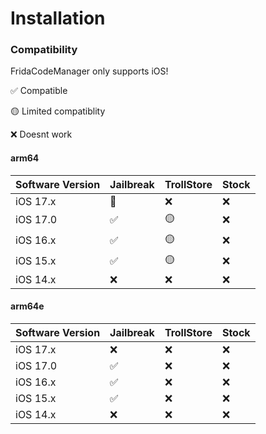 # Installation

### Compatibility
FridaCodeManager only supports iOS!

✅ Compatible

🟡 Limited compatiblity

❌ Doesnt work

#### arm64
<table>
  <thead>
    <tr>
      <th>Software Version</th>
      <th>Jailbreak</th>
      <th>TrollStore</th>
      <th>Stock</th>
    </tr>
  </thead>
  <tbody>
  	<tr>
      <td>iOS 17.x</td>
      <td>🤔</td>
      <td>❌</td>
      <td>❌</td>
    </tr>
    <tr>
      <td>iOS 17.0</td>
      <td>✅</td>
      <td>🟡</td>
      <td>❌</td>
    </tr>
    <tr>
      <td>iOS 16.x</td>
      <td>✅</td>
      <td>🟡</td>
      <td>❌</td>
    </tr>
    <tr>
      <td>iOS 15.x</td>
      <td>✅</td>
      <td>🟡</td>
      <td>❌</td>
    </tr>
    <tr>
      <td>iOS 14.x</td>
      <td>❌</td>
      <td>❌</td>
      <td>❌</td>
    </tr>
  </tbody>
</table>

#### arm64e
<table>
  <thead>
    <tr>
      <th>Software Version</th>
      <th>Jailbreak</th>
      <th>TrollStore</th>
      <th>Stock</th>
    </tr>
  </thead>
  <tbody>
  	<tr>
      <td>iOS 17.x</td>
      <td>❌</td>
      <td>❌</td>
      <td>❌</td>
    </tr>
    <tr>
      <td>iOS 17.0</td>
      <td>✅</td>
      <td>❌</td>
      <td>❌</td>
    </tr>
    <tr>
      <td>iOS 16.x</td>
      <td>✅</td>
      <td>❌</td>
      <td>❌</td>
    </tr>
    <tr>
      <td>iOS 15.x</td>
      <td>✅</td>
      <td>❌</td>
      <td>❌</td>
    </tr>
    <tr>
      <td>iOS 14.x</td>
      <td>❌</td>
      <td>❌</td>
      <td>❌</td>
    </tr>
  </tbody>
</table>